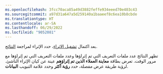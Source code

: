 ```yaml
---
ms.openlocfilehash: 3fcc70aca85a49d3882feffe934eeed70e403c43
ms.sourcegitcommit: a97d31a647a5d259140a1baaeef8c6ea10b8cbde
ms.translationtype: HT
ms.contentlocale: ar-SA
ms.lasthandoff: 06/29/2022
ms.locfileid: "9052081"
---
```

بعد اكتمال [تشغيل الإثراء](../enrichment-hub.md#run-or-refresh-enrichments)، حدد الإثراء لمراجعة [النتائج](../enrichment-hub.md#view-enrichment-results). 

تظهر النتائج عدد ملفات التعريف التي تم إثراؤها وعدد ملفات التعريف التي تم إثراؤها مع مرور الوقت. تعرض بطاقة **معاينة العملاء الذين تم إثراؤهم** عينة عن كيان الإثراء الناشئ. لرؤية طريقة عرض مفصلة، حدد **رؤية أكثر** وحدد علامة التبويب **البيانات**.
